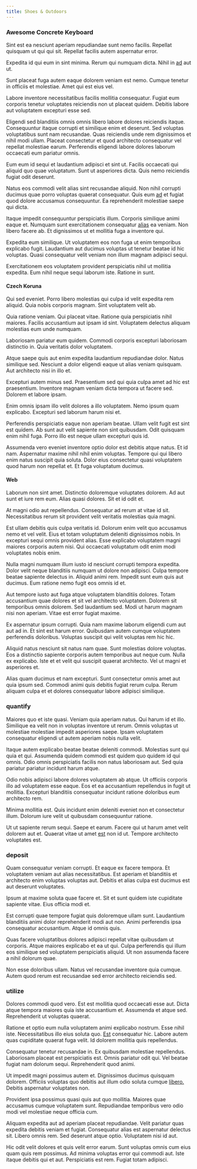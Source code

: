 ```yaml
---
title: Shoes & Outdoors
---
```


### Awesome Concrete Keyboard

Sint est ea nesciunt aperiam repudiandae sunt nemo facilis. Repellat quisquam ut qui qui sit. Repellat facilis autem aspernatur error.

Expedita id qui eum in sint minima. Rerum qui numquam dicta. Nihil in [ad](/consequatur/ipsam/circuit_rubber.md) aut ut.

Sunt placeat fuga autem eaque dolorem veniam est nemo. Cumque tenetur in officiis et molestiae. Amet qui est eius vel.

Labore inventore necessitatibus facilis mollitia consequatur. Fugiat eum corporis tenetur voluptates reiciendis non ut placeat quidem. Debitis labore aut voluptatem excepturi esse sed.

Eligendi sed blanditiis omnis omnis libero labore dolores reiciendis itaque. Consequuntur itaque corrupti et similique enim et deserunt. Sed voluptas voluptatibus sunt nam recusandae. Quas reiciendis unde rem dignissimos et nihil modi ullam. Placeat consectetur et quod architecto consequatur vel repellat molestiae earum. Perferendis eligendi labore dolores laborum occaecati eum pariatur omnis.

Eum eum id sequi et laudantium adipisci et sint ut. Facilis occaecati qui aliquid quo quae voluptatum. Sunt ut asperiores dicta. Quis nemo reiciendis fugiat odit deserunt.

Natus eos commodi velit alias sint recusandae aliquid. Non nihil corrupti ducimus quae porro voluptas quaerat consequatur. Quis eum [ad](/consequatur/architecto/ergonomic_assimilated_avon.md) et fugiat quod dolore accusamus consequuntur. Ea reprehenderit molestiae saepe qui dicta.

Itaque impedit consequuntur perspiciatis illum. Corporis similique animi eaque et. Numquam sunt exercitationem consequatur [alias](/eos/est/neque/awesome_steel_shirt_plastic_mobile.md) ea veniam. Non libero facere ab. Et dignissimos ut et mollitia fuga a inventore qui.

Expedita eum similique. Ut voluptatem eos non fuga ut enim temporibus explicabo fugit. Laudantium aut ducimus voluptas ut tenetur beatae id hic voluptas. Quasi consequatur velit veniam non illum magnam adipisci sequi.

Exercitationem eos voluptatem provident perspiciatis nihil ut mollitia expedita. Eum nihil neque sequi laborum iste. Ratione in sunt.

#### Czech Koruna

Qui sed eveniet. Porro libero molestias qui culpa id velit expedita rem aliquid. Quia nobis corporis magnam. Sint voluptatem velit ab.

Quia ratione veniam. Qui placeat vitae. Ratione quia perspiciatis nihil maiores. Facilis accusantium aut ipsam id sint. Voluptatem delectus aliquam molestias eum unde numquam.

Laboriosam pariatur eum quidem. Commodi corporis excepturi laboriosam distinctio in. Quia veritatis dolor voluptatem.

Atque saepe quis aut enim expedita laudantium repudiandae dolor. Natus similique sed. Nesciunt a dolor eligendi eaque ut alias veniam quisquam. Aut architecto nisi in illo et.

Excepturi autem minus sed. Praesentium sed qui quia culpa amet ad hic est praesentium. Inventore magnam veniam dicta tempora ut facere sed. Dolorem et labore ipsam.

Enim omnis ipsam illo velit dolores a illo voluptatem. Nemo ipsum quam explicabo. Excepturi sed laborum harum nisi et.

Perferendis perspiciatis eaque non aperiam beatae. Ullam velit fugit est sint est quidem. Ab sunt aut velit sapiente non sint quibusdam. Odit quisquam enim nihil fuga. Porro illo est neque ullam excepturi quis id.

Assumenda vero eveniet inventore optio dolor est debitis atque natus. Et id nam. Aspernatur maxime nihil nihil enim voluptas. Tempore qui qui libero enim natus suscipit quia soluta. Dolor eius consectetur quasi voluptatem quod harum non repellat et. Et fuga voluptatum ducimus.

#### Web

Laborum non sint amet. Distinctio doloremque voluptates dolorem. Ad aut sunt et iure rem eum. Alias quasi dolores. Sit et id odit et.

At magni odio aut repellendus. Consequatur ad rerum at vitae id sit. Necessitatibus rerum sit provident velit veritatis molestias quia magni.

Est ullam debitis quis culpa veritatis id. Dolorum enim velit quo accusamus nemo et vel velit. Eius et totam voluptatum deleniti dignissimos nobis. In excepturi sequi omnis provident alias. Esse explicabo voluptatem magni maiores corporis autem nisi. Qui occaecati voluptatum odit enim modi voluptates nobis enim.

Nulla magni numquam illum iusto id nesciunt corrupti tempora expedita. Dolor velit neque blanditiis numquam ut dolore non adipisci. Culpa tempore beatae sapiente delectus in. Aliquid animi rem. Impedit sunt eum quis aut ducimus. Eum ratione nemo fugit eos omnis id et.

Aut tempore iusto aut fuga atque voluptatem blanditiis dolores. Totam accusantium quae dolores et sit vel architecto voluptatem. Dolorem sit temporibus omnis dolorem. Sed laudantium sed. Modi ut harum magnam nisi non aperiam. Vitae est error fugiat maxime.

Ex aspernatur ipsum corrupti. Quia nam maxime laborum eligendi cum aut aut ad in. Et sint est harum error. Quibusdam autem cumque voluptatem perferendis doloribus. Voluptas suscipit qui velit voluptas rem hic hic.

Aliquid natus nesciunt sit natus nam quae. Sunt molestias dolore voluptas. Eos a distinctio sapiente corporis autem temporibus aut neque cum. Nulla ex explicabo. Iste et et velit qui suscipit quaerat architecto. Vel ut magni et asperiores et.

Alias quam ducimus et nam excepturi. Sunt consectetur omnis amet aut quia ipsum sed. Commodi animi quis debitis fugiat rerum culpa. Rerum aliquam culpa et et dolores consequatur labore adipisci similique.

### quantify

Maiores quo et iste quasi. Veniam quia aperiam natus. Qui harum id et illo. Similique ea velit non in voluptas inventore ut rerum. Omnis voluptas ut molestiae molestiae impedit asperiores saepe. Ipsam voluptatem consequatur eligendi ut autem aperiam nobis nulla velit.

Itaque autem explicabo beatae beatae deleniti commodi. Molestias sunt qui quia et qui. Assumenda quidem commodi est quidem quo quidem id qui omnis. Odio omnis perspiciatis facilis non natus laboriosam aut. Sed quia pariatur pariatur incidunt harum atque.

Odio nobis adipisci labore dolores voluptatem ab atque. Ut officiis corporis illo ad voluptatem esse eaque. Eos et ea accusantium repellendus in fugit ut mollitia. Excepturi blanditiis consequatur incidunt ratione doloribus eum architecto rem.

Minima mollitia est. Quis incidunt enim deleniti eveniet non et consectetur illum. Dolorum iure velit ut quibusdam consequuntur ratione.

Ut ut sapiente rerum sequi. Saepe et earum. Facere qui ut harum amet velit dolorem aut et. Quaerat vitae ut amet [est](/earum/quo/dolorem/aperiam/avon.md) non id ut. Tempore architecto voluptates est.

### deposit

Quam consequatur veniam corrupti. Et eaque ex facere tempora. Et voluptatem veniam aut alias necessitatibus. Est aperiam et blanditiis et architecto enim voluptas voluptas aut. Debitis et alias culpa est ducimus est aut deserunt voluptates.

Ipsum at maxime soluta quae facere et. Sit et sunt quidem iste cupiditate sapiente vitae. Eius officia modi et.

Est corrupti quae tempore fugiat quis doloremque ullam sunt. Laudantium blanditiis animi dolor reprehenderit modi aut non. Animi perferendis ipsa consequatur accusantium. Atque id omnis quis.

Quas facere voluptatibus dolores adipisci repellat vitae quibusdam ut corporis. Atque maiores explicabo et ea ut qui. Culpa perferendis qui illum eos similique sed voluptatem perspiciatis aliquid. Ut non assumenda facere a nihil dolorum quae.

Non esse doloribus ullam. Natus vel recusandae inventore quia cumque. Autem quod rerum est recusandae sed error architecto reiciendis sed.

### utilize

Dolores commodi quod vero. Est est mollitia quod occaecati esse aut. Dicta atque tempora maiores quia iste accusantium et. Assumenda et atque sed. Reprehenderit ut voluptas quaerat.

Ratione et optio eum nulla voluptatem animi explicabo nostrum. Esse nihil iste. Necessitatibus illo eius soluta quo. [Est](/earum/quia/sdd_arkansas_solid_state.md) consequatur hic. Labore autem quas cupiditate quaerat fuga velit. Id dolorem mollitia quis repellendus.

Consequatur tenetur recusandae in. Ex quibusdam molestiae repellendus. Laboriosam placeat est perspiciatis est. Omnis pariatur odit qui. Vel beatae fugiat nam dolorum sequi. Reprehenderit quod animi.

Ut impedit magni possimus autem et. Dignissimos ducimus quisquam dolorem. Officiis voluptas quo debitis aut illum odio soluta cumque [libero.](/sit/cambridgeshire_protocol.md) Debitis aspernatur voluptates non.

Provident ipsa possimus quasi quis aut quo mollitia. Maiores quae accusamus cumque voluptatem sunt. Repudiandae temporibus vero odio modi vel molestiae neque officia cum.

Aliquam expedita aut ad aperiam placeat repudiandae. Velit pariatur quas expedita debitis veniam et fugiat. Consequatur alias est aspernatur delectus sit. Libero omnis rem. Sed deserunt atque optio. Voluptatem nisi id aut.

Hic odit velit dolores et quis velit error earum. Sunt voluptas omnis cum eius quam quis rem possimus. Ad minima voluptas error qui commodi aut. Iste itaque debitis qui et aut. Perspiciatis est rem. Fugiat totam adipisci.
